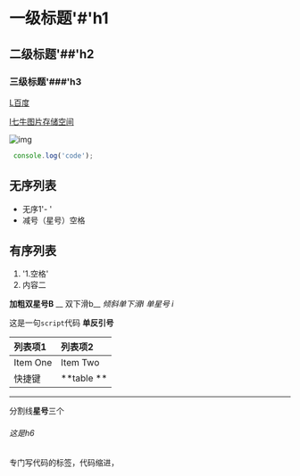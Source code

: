 # 一级标题'#'h1
## 二级标题'##'h2
### 三级标题'###'h3

[L百度](www.baidu.com)

[l七牛图片存储空间](http://www.qiniu.com/)

![img](dfssdf)

```js
 console.log('code');
```


## 无序列表
- 无序1'- '
- 减号（星号）空格

## 有序列表
1. '1.空格'
2. 内容二

**加粗双星号B** __ 双下滑b__
_倾斜单下滑I_ *单星号 i*

这是一句`script`代码 **单反引号**

| 列表项1 | 列表项2     |
| :------------- | :------------- |
| Item One       | Item Two       |
| 快捷键      | **table  **     |

***
分割线**星号**三个

<h6>这是h6</h6>

<pre>专门写代码的标签，代码缩进，</pre>
